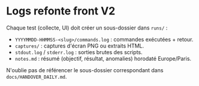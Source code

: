 # Logs refonte front V2

Chaque test (collecte, UI) doit créer un sous-dossier dans `runs/` :

- `YYYYMMDD-HHMMSS-<slug>/commands.log` : commandes exécutées + retour.
- `captures/` : captures d'écran PNG ou extraits HTML.
- `stdout.log` / `stderr.log` : sorties brutes des scripts.
- `notes.md` : résumé (objectif, résultat, anomalies) horodaté Europe/Paris.

N'oublie pas de référencer le sous-dossier correspondant dans `docs/HANDOVER_DAILY.md`.
